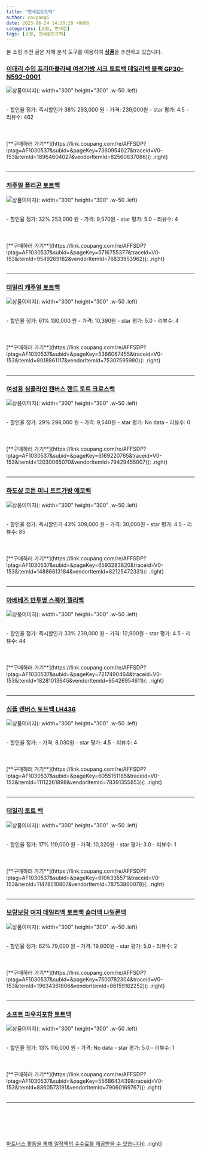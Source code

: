 ```yaml
---
title: "면세점토트백"
author: coupang6
date: 2023-06-24 14:20:28 +0800
categories: [쇼핑, 면세점]
tags: [쇼핑, 면세점토트백]
---
```


본 쇼핑 추천 글은 자체 분석 도구를 이용하여 [**상품**](https://link.coupang.com/a/bao1ui)을 추천하고 있습니다.

### [이태리 수입 프리마클라쎄 여성가방 시크 토트백 데일리백 블랙 GP30-N592-0001](https://link.coupang.com/re/AFFSDP?lptag=AF1030537&subid=&pageKey=7360954627&traceid=V0-153&itemId=18964604027&vendorItemId=82560637086)

![상품이미지](https://thumbnail6.coupangcdn.com/thumbnails/remote/230x230ex/image/vendor_inventory/eec7/4ae768278f27c214f260c927d603eb2f5f101dec29f60870ced342cf228d.jpg){: width="300" height="300" .w-50 .left}


<br>
- 할인율 정가: 즉시할인가 38%  293,000   원
- 가격: 239,000원
- star 평가: 4.5
- 리뷰수: 462
<br>
<br>
<br>
<br>
[**구매하러 가기**](https://link.coupang.com/re/AFFSDP?lptag=AF1030537&subid=&pageKey=7360954627&traceid=V0-153&itemId=18964604027&vendorItemId=82560637086){: .right}
<br>
<br>

---

### [캐주얼 폴리곤 토트백](https://link.coupang.com/re/AFFSDP?lptag=AF1030537&subid=&pageKey=5716755377&traceid=V0-153&itemId=9549269182&vendorItemId=76833953962)

![상품이미지](https://thumbnail7.coupangcdn.com/thumbnails/remote/230x230ex/image/retail/images/1890617672485228-6283301b-c004-4049-9a57-18b03061d805.jpg){: width="300" height="300" .w-50 .left}


<br>
- 할인율 정가: 32%  253,000   원
- 가격: 9,570원
- star 평가: 5.0
- 리뷰수: 4
<br>
<br>
<br>
<br>
[**구매하러 가기**](https://link.coupang.com/re/AFFSDP?lptag=AF1030537&subid=&pageKey=5716755377&traceid=V0-153&itemId=9549269182&vendorItemId=76833953962){: .right}
<br>
<br>

---

### [데일리 캐주얼 토트백](https://link.coupang.com/re/AFFSDP?lptag=AF1030537&subid=&pageKey=5386087455&traceid=V0-153&itemId=8018861117&vendorItemId=75307595980)

![상품이미지](https://thumbnail6.coupangcdn.com/thumbnails/remote/230x230ex/image/rs_quotation_api/nxsd3n99/29c0211f266b42a984b2f789503e1b43.jpg){: width="300" height="300" .w-50 .left}


<br>
- 할인율 정가: 61%  130,000   원
- 가격: 10,390원
- star 평가: 5.0
- 리뷰수: 4
<br>
<br>
<br>
<br>
[**구매하러 가기**](https://link.coupang.com/re/AFFSDP?lptag=AF1030537&subid=&pageKey=5386087455&traceid=V0-153&itemId=8018861117&vendorItemId=75307595980){: .right}
<br>
<br>

---

### [여성용 심플라인 캔버스 핸드 토트 크로스백](https://link.coupang.com/re/AFFSDP?lptag=AF1030537&subid=&pageKey=6169220765&traceid=V0-153&itemId=12030065070&vendorItemId=79429455007)

![상품이미지](https://thumbnail8.coupangcdn.com/thumbnails/remote/230x230ex/image/rs_quotation_api/wsiawdtz/ac54f054352d4745baac38fdc88fce0a.jpg){: width="300" height="300" .w-50 .left}


<br>
- 할인율 정가: 29%  298,000   원
- 가격: 9,540원
- star 평가: No data
- 리뷰수: 0
<br>
<br>
<br>
<br>
[**구매하러 가기**](https://link.coupang.com/re/AFFSDP?lptag=AF1030537&subid=&pageKey=6169220765&traceid=V0-153&itemId=12030065070&vendorItemId=79429455007){: .right}
<br>
<br>

---

### [하도샵 코튼 미니 토트가방 에코백](https://link.coupang.com/re/AFFSDP?lptag=AF1030537&subid=&pageKey=6593283820&traceid=V0-153&itemId=14886613184&vendorItemId=82125472331)

![상품이미지](https://thumbnail10.coupangcdn.com/thumbnails/remote/230x230ex/image/vendor_inventory/fb80/468f00e4222320a630e837b3b35df8ecfed6fdd594cf1809d942d40b6a52.jpeg){: width="300" height="300" .w-50 .left}


<br>
- 할인율 정가: 즉시할인가 43%  309,000   원
- 가격: 30,000원
- star 평가: 4.5
- 리뷰수: 85
<br>
<br>
<br>
<br>
[**구매하러 가기**](https://link.coupang.com/re/AFFSDP?lptag=AF1030537&subid=&pageKey=6593283820&traceid=V0-153&itemId=14886613184&vendorItemId=82125472331){: .right}
<br>
<br>

---

### [아베베즈 반투명 스퀘어 젤리백](https://link.coupang.com/re/AFFSDP?lptag=AF1030537&subid=&pageKey=7217490464&traceid=V0-153&itemId=18281013645&vendorItemId=85426954611)

![상품이미지](https://thumbnail10.coupangcdn.com/thumbnails/remote/230x230ex/image/vendor_inventory/e82e/b97ab34d56f7093ad4d2aeb197fa3a53b0643c0fdb4f8beacf880d3e7b97.jpg){: width="300" height="300" .w-50 .left}


<br>
- 할인율 정가: 즉시할인가 33%  239,000   원
- 가격: 12,900원
- star 평가: 4.5
- 리뷰수: 44
<br>
<br>
<br>
<br>
[**구매하러 가기**](https://link.coupang.com/re/AFFSDP?lptag=AF1030537&subid=&pageKey=7217490464&traceid=V0-153&itemId=18281013645&vendorItemId=85426954611){: .right}
<br>
<br>

---

### [심플 캔버스 토트백 LH436](https://link.coupang.com/re/AFFSDP?lptag=AF1030537&subid=&pageKey=6055151185&traceid=V0-153&itemId=11112261898&vendorItemId=78391355853)

![상품이미지](https://thumbnail7.coupangcdn.com/thumbnails/remote/230x230ex/image/rs_quotation_api/ecnxapd2/32f04b64e3c24ecbaec84454c5776509.jpg){: width="300" height="300" .w-50 .left}


<br>
- 할인율 정가: 
- 가격: 8,030원
- star 평가: 4.5
- 리뷰수: 4
<br>
<br>
<br>
<br>
[**구매하러 가기**](https://link.coupang.com/re/AFFSDP?lptag=AF1030537&subid=&pageKey=6055151185&traceid=V0-153&itemId=11112261898&vendorItemId=78391355853){: .right}
<br>
<br>

---

### [데일리 토트 백](https://link.coupang.com/re/AFFSDP?lptag=AF1030537&subid=&pageKey=6106335571&traceid=V0-153&itemId=11478510807&vendorItemId=78753860078)

![상품이미지](https://thumbnail8.coupangcdn.com/thumbnails/remote/230x230ex/image/rs_quotation_api/f9kmfch7/98defc76fdfc4d34bdbd89cde736c54f.jpg){: width="300" height="300" .w-50 .left}


<br>
- 할인율 정가: 17%  119,000   원
- 가격: 10,320원
- star 평가: 3.0
- 리뷰수: 1
<br>
<br>
<br>
<br>
[**구매하러 가기**](https://link.coupang.com/re/AFFSDP?lptag=AF1030537&subid=&pageKey=6106335571&traceid=V0-153&itemId=11478510807&vendorItemId=78753860078){: .right}
<br>
<br>

---

### [보랑보랑 여자 데일리백 토트백 숄더백 나일론백](https://link.coupang.com/re/AFFSDP?lptag=AF1030537&subid=&pageKey=7500782304&traceid=V0-153&itemId=19634361806&vendorItemId=86159162252)

![상품이미지](https://thumbnail8.coupangcdn.com/thumbnails/remote/230x230ex/image/vendor_inventory/511e/bb477964d585bee582d71901fa7c7d0ff6e1b5207fb9e94af20da159a054.png){: width="300" height="300" .w-50 .left}


<br>
- 할인율 정가: 62%  79,000   원
- 가격: 19,800원
- star 평가: 5.0
- 리뷰수: 2
<br>
<br>
<br>
<br>
[**구매하러 가기**](https://link.coupang.com/re/AFFSDP?lptag=AF1030537&subid=&pageKey=7500782304&traceid=V0-153&itemId=19634361806&vendorItemId=86159162252){: .right}
<br>
<br>

---

### [소프트 파우치포함 토트백](https://link.coupang.com/re/AFFSDP?lptag=AF1030537&subid=&pageKey=5568643439&traceid=V0-153&itemId=8860573191&vendorItemId=79060169767)

![상품이미지](https://thumbnail10.coupangcdn.com/thumbnails/remote/230x230ex/image/vendor_inventory/7c00/abfdd61d9a36a6c589018540aef23f7a2332a7be7a4325904fc34166ed69.jpg){: width="300" height="300" .w-50 .left}


<br>
- 할인율 정가: 13%  116,000   원
- 가격: No data
- star 평가: 5.0
- 리뷰수: 1
<br>
<br>
<br>
<br>
[**구매하러 가기**](https://link.coupang.com/re/AFFSDP?lptag=AF1030537&subid=&pageKey=5568643439&traceid=V0-153&itemId=8860573191&vendorItemId=79060169767){: .right}
<br>
<br>

---
<br><br><br><br><br> [파트너스 활동을 통해 일정액의 수수료를 제공받을 수 있습니다](https://link.coupang.com/a/bao1ui){: .right}